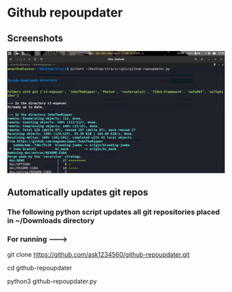 # Github repoupdater


## Screenshots

<img src="gusc.png" width=1000px >




## Automatically updates git repos

### The following python script updates all git repositories placed in ~/Downloads directory

### For running --->

git clone https://github.com/ask1234560/github-repoupdater.git

cd github-repoupdater

python3 github-repoupdater.py
